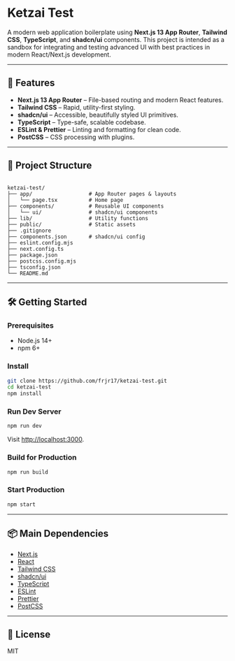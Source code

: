 # Ketzai Test

A modern web application boilerplate using **Next.js 13 App Router**, **Tailwind CSS**, **TypeScript**, and **shadcn/ui** components. This project is intended as a sandbox for integrating and testing advanced UI with best practices in modern React/Next.js development.

---

## 🚀 Features

- **Next.js 13 App Router** – File-based routing and modern React features.
- **Tailwind CSS** – Rapid, utility-first styling.
- **shadcn/ui** – Accessible, beautifully styled UI primitives.
- **TypeScript** – Type-safe, scalable codebase.
- **ESLint & Prettier** – Linting and formatting for clean code.
- **PostCSS** – CSS processing with plugins.

---

## 📁 Project Structure

```

ketzai-test/
├── app/                  # App Router pages & layouts
│   └── page.tsx          # Home page
├── components/           # Reusable UI components
│   └── ui/               # shadcn/ui components
├── lib/                  # Utility functions
├── public/               # Static assets
├── .gitignore
├── components.json       # shadcn/ui config
├── eslint.config.mjs
├── next.config.ts
├── package.json
├── postcss.config.mjs
├── tsconfig.json
└── README.md

````

---

## 🛠️ Getting Started

### Prerequisites

- Node.js 14+
- npm 6+

### Install

```bash
git clone https://github.com/frjr17/ketzai-test.git
cd ketzai-test
npm install
````

### Run Dev Server

```bash
npm run dev
```

Visit [http://localhost:3000](http://localhost:3000).

### Build for Production

```bash
npm run build
```

### Start Production

```bash
npm start
```

---

## 📦 Main Dependencies

* [Next.js](https://nextjs.org/)
* [React](https://react.dev/)
* [Tailwind CSS](https://tailwindcss.com/)
* [shadcn/ui](https://ui.shadcn.com/)
* [TypeScript](https://www.typescriptlang.org/)
* [ESLint](https://eslint.org/)
* [Prettier](https://prettier.io/)
* [PostCSS](https://postcss.org/)

---

## 📄 License

MIT

